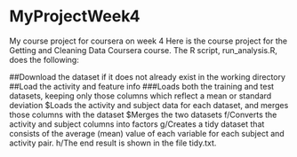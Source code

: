 # MyProjectWeek4
My course project for coursera on week 4
Here is the course project for the Getting and Cleaning Data Coursera course. The R script, run_analysis.R, does the following:

##Download the dataset if it does not already exist in the working directory
##Load the activity and feature info
###Loads both the training and test datasets, keeping only those columns which reflect a mean or standard deviation
$Loads the activity and subject data for each dataset, and merges those columns with the dataset
$Merges the two datasets
f/Converts the activity and subject columns into factors
g/Creates a tidy dataset that consists of the average (mean) value of each variable for each subject and activity pair.
h/The end result is shown in the file tidy.txt.
